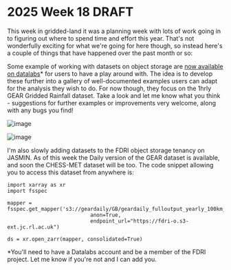 # 2025 Week 18 DRAFT

This week in gridded-land it was a planning week with lots of work going in to figuring out where to spend time and effort this year. That's not wonderfully exciting for what we're going for here though, so instead here's a couple of things that have happened over the past month or so:

Some example of working with datasets on object storage are [now available on datalabs](https://datalab.datalabs.ceh.ac.uk/resource/fdri/gdaccessnb/lab)* for users to have a play around with. The idea is to develop these further into a gallery of well-documented examples users can adapt for the analysis they wish to do. For now though, they focus on the 1hrly GEAR Gridded Rainfall dataset. Take a look and let me know what you think - suggestions for further examples or improvements very welcome, along with any bugs you find! 

![image](https://github.com/user-attachments/assets/0929f61e-102b-46f2-9c44-d6dbffb1b9bd)

![image](https://github.com/user-attachments/assets/1ea247e7-9066-4e23-bb65-14417ade50cd)

I'm also slowly adding datasets to the FDRI object storage tenancy on JASMIN. As of this week the Daily version of the GEAR dataset is available, and soon the CHESS-MET dataset will be too. The code snippet allowing you to access this dataset from anywhere is:
```
import xarray as xr
import fsspec

mapper = fsspec.get_mapper('s3://geardaily/GB/geardaily_fulloutput_yearly_100km_chunks.zarr', 
                           anon=True, 
                           endpoint_url="https://fdri-o.s3-ext.jc.rl.ac.uk")

ds = xr.open_zarr(mapper, consolidated=True)
```

*You'll need to have a Datalabs account and be a member of the FDRI project. Let me know if you're not and I can add you. 

